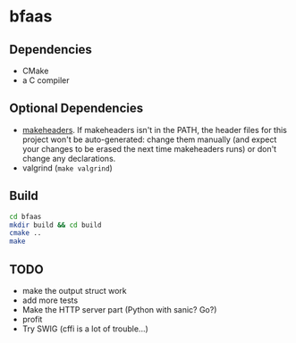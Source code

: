 # bfaas

## Dependencies

- CMake
- a C compiler

## Optional Dependencies
- [makeheaders](http://www.hwaci.com/sw/mkhdr/). If makeheaders isn't in the PATH, the header files for this project won't be auto-generated: change them manually (and expect your changes to be erased the next time makeheaders runs) or don't change any declarations.
- valgrind (`make valgrind`)

## Build

```bash
cd bfaas
mkdir build && cd build
cmake ..
make
```

## TODO

- make the output struct work
- add more tests
- Make the HTTP server part (Python with sanic? Go?)
- profit
- Try SWIG (cffi is a lot of trouble...)
